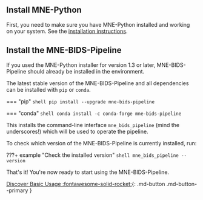 Install MNE-Python
------------------

First, you need to make sure you have MNE-Python installed and working on your
system. See the [installation instructions](https://mne.tools/stable/install).

Install the MNE-BIDS-Pipeline
-----------------------------

If you used the MNE-Python installer for version 1.3 or later,
MNE-BIDS-Pipeline should already be installed in the environment.

The latest stable version of the MNE-BIDS-Pipeline and all dependencies
can be installed with `pip` or `conda`.


=== "pip"
    ```shell
    pip install --upgrade mne-bids-pipeline
    ```

=== "conda"
    ```shell
    conda install -c conda-forge mne-bids-pipeline
    ```

This installs the command-line interface `mne_bids_pipeline`
(mind the underscores!) which will be used to operate the pipeline.

To check which version of the MNE-BIDS-Pipeline is currently installed, run:

???+ example "Check the installed version"
    ```shell
    mne_bids_pipeline --version
    ```

That's it! You're now ready to start using the MNE-BIDS-Pipeline.

[Discover Basic Usage :fontawesome-solid-rocket:](basic_usage.md){: .md-button .md-button--primary }
